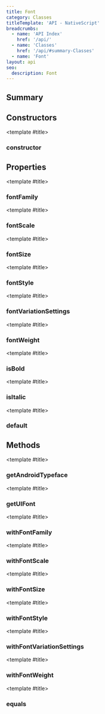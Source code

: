```yaml
---
title: Font
category: Classes
titleTemplate: 'API - NativeScript'
breadcrumbs: 
  - name: 'API Index'
    href: '/api/'
  - name: 'Classes'
    href: '/api/#summary-Classes'
  - name: 'Font'
layout: api
seo:
  description: Font
---
```


<!-- This page is auto generated, do not edit manually. -->
<!-- Run "yarn generate:api-docs" to regenerate -->

<script setup lang="ts">
  import { provide } from "vue";
  import API_DATA from "./Font.data.json";
  
  provide('API_DATA', API_DATA);
</script>

<APIRefHierarchy v-once />

## <Heading ignore>Summary</Heading>

<APIRefSummary v-once />

## Constructors

<div class="">

<APIRef for="26242" v-once>

<template #title>

### constructor

</template>

</APIRef>

</div>

## Properties

<div class="isPublic">

<APIRef for="26250" v-once>

<template #title>

### fontFamily

</template>

</APIRef>

</div>

<div class="isPublic">

<APIRef for="26254" v-once>

<template #title>

### fontScale

</template>

</APIRef>

</div>

<div class="isPublic">

<APIRef for="26253" v-once>

<template #title>

### fontSize

</template>

</APIRef>

</div>

<div class="isPublic">

<APIRef for="26251" v-once>

<template #title>

### fontStyle

</template>

</APIRef>

</div>

<div class="isPublic isOptional">

<APIRef for="26255" v-once>

<template #title>

### fontVariationSettings

</template>

</APIRef>

</div>

<div class="isPublic">

<APIRef for="26252" v-once>

<template #title>

### fontWeight

</template>

</APIRef>

</div>

<div class="isPublic">

<APIRef for="26256" v-once>

<template #title>

### isBold

</template>

</APIRef>

</div>

<div class="isPublic">

<APIRef for="26257" v-once>

<template #title>

### isItalic

</template>

</APIRef>

</div>

<div class="isPublic isStatic">

<APIRef for="26237" v-once>

<template #title>

### default

</template>

</APIRef>

</div>

## Methods

<div class="isPublic">

<APIRef for="26258" v-once>

<template #title>

### getAndroidTypeface

</template>

</APIRef>

</div>

<div class="isPublic">

<APIRef for="26260" v-once>

<template #title>

### getUIFont

</template>

</APIRef>

</div>

<div class="isPublic">

<APIRef for="26263" v-once>

<template #title>

### withFontFamily

</template>

</APIRef>

</div>

<div class="isPublic">

<APIRef for="26275" v-once>

<template #title>

### withFontScale

</template>

</APIRef>

</div>

<div class="isPublic">

<APIRef for="26272" v-once>

<template #title>

### withFontSize

</template>

</APIRef>

</div>

<div class="isPublic">

<APIRef for="26266" v-once>

<template #title>

### withFontStyle

</template>

</APIRef>

</div>

<div class="isPublic">

<APIRef for="26278" v-once>

<template #title>

### withFontVariationSettings

</template>

</APIRef>

</div>

<div class="isPublic">

<APIRef for="26269" v-once>

<template #title>

### withFontWeight

</template>

</APIRef>

</div>

<div class="isPublic isStatic">

<APIRef for="26238" v-once>

<template #title>

### equals

</template>

</APIRef>

</div>
